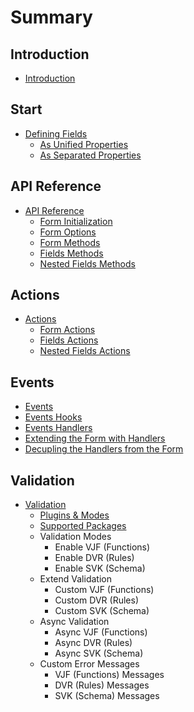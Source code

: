 # Summary

## Introduction
* [Introduction](README.md)

## Start
* [Defining Fields](docs/defining-fields/README.md)
    * [As Unified Properties](docs/defining-fields/unified-properties.md)
    * [As Separated Properties](docs/defining-fields/separated-properties.md)

## API Reference
* [API Reference](docs/api-reference/README.md)
    * [Form Initialization](docs/api-reference/form-initialization.md)
    * [Form Options](docs/api-reference/form-options.md)
    * [Form Methods](docs/api-reference/form-methods.md)
    * [Fields Methods](docs/api-reference/fields-methods.md)
    * [Nested Fields Methods](docs/api-reference/nested-fields-methods.md)

## Actions
* [Actions](docs/actions/README.md)
    * [Form Actions](docs/actions/form-actions.md)
    * [Fields Actions](docs/actions/fields-actions.md)
    * [Nested Fields Actions](docs/actions/nested-fields-actions.md)

## Events
* [Events](docs/events/README.md)
 * [Events Hooks](docs/events/events-hooks.md)
 * [Events Handlers](docs/events/events-handlers.md)
 * [Extending the Form with Handlers](docs/events/extending-form.md)
 * [Decupling the Handlers from the Form](docs/events/decoupling-handlers.md)

## Validation
* [Validation](validation.md)
    * [Plugins & Modes](docs/validation/plugins.md)
    * [Supported Packages](docs/validation/supported-packages.md)
    * Validation Modes
        * Enable VJF (Functions)
        * Enable DVR (Rules)
        * Enable SVK (Schema)
    * Extend Validation
        * Custom VJF (Functions)
        * Custom DVR (Rules)
        * Custom SVK (Schema)
    * Async Validation
        * Async VJF (Functions)
        * Async DVR (Rules)
        * Async SVK (Schema)
    * Custom Error Messages
        * VJF (Functions) Messages
        * DVR (Rules) Messages
        * SVK (Schema) Messages

